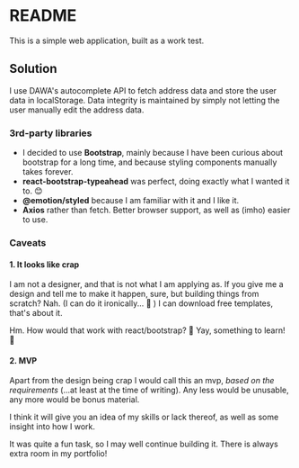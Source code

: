 # README

This is a simple web application, built as a work test.

## Solution

I use DAWA's autocomplete API to fetch address data and store the user data in localStorage. Data integrity is maintained by simply not letting the user manually edit the address data.

### 3rd-party libraries

- I decided to use **Bootstrap**, mainly because I have been curious about bootstrap for a long time, and because styling components manually takes forever.
- **react-bootstrap-typeahead** was perfect, doing exactly what I wanted it to. 😊
- **@emotion/styled** because I am familiar with it and I like it.
- **Axios** rather than fetch. Better browser support, as well as (imho) easier to use.

### Caveats

#### 1. It looks like crap

I am not a designer, and that is not what I am applying as. If you give me a design and tell me to make it happen, sure, but building things from scratch? Nah. (I can do it ironically... 🤪 ) I can download free templates, that's about it.

Hm. How would that work with react/bootstrap? 🤔 Yay, something to learn! 🥳

#### 2. MVP

Apart from the design being crap I would call this an mvp, *based on the requirements* (...at least at the time of writing). Any less would be unusable, any more would be bonus material.

I think it will give you an idea of my skills or lack thereof, as well as some insight into how I work.

It was quite a fun task, so I may well continue building it. There is always extra room in my portfolio!
